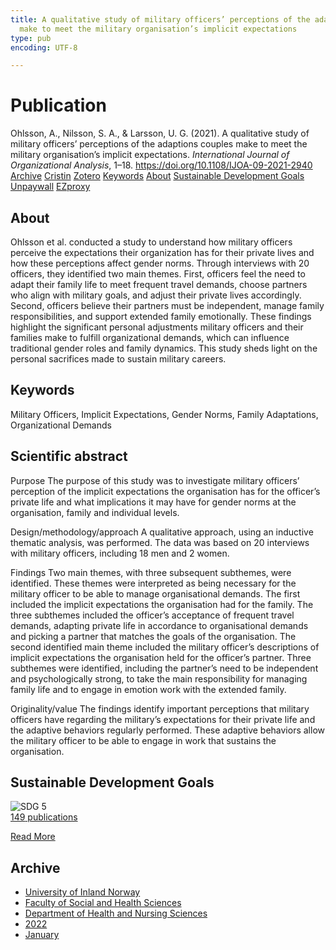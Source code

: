 ```yaml
---
title: A qualitative study of military officers’ perceptions of the adaptions couples
  make to meet the military organisation’s implicit expectations
type: pub
encoding: UTF-8

---
```

<h1>Publication</h1>
<article id="csl-bib-container-AD2MW79T" class="csl-bib-container">
  <div class="csl-bib-body"> <div class="csl-entry">Ohlsson, A., Nilsson, S. A., &#38; Larsson, U. G. (2021). A qualitative study of military officers’ perceptions of the adaptions couples make to meet the military organisation’s implicit expectations. <i>International Journal of Organizational Analysis</i>, 1–18. <a href="https://doi.org/10.1108/IJOA-09-2021-2940">https://doi.org/10.1108/IJOA-09-2021-2940</a></div> </div>
  <div class="csl-bib-buttons">
    <a href="#taxonomy-article-AD2MW79T" alt="archive" class="csl-bib-button">Archive</a>
    <a href="https://app.cristin.no/results/show.jsf?id=1983500" alt="Cristin" class="csl-bib-button">Cristin</a>
    <a href="http://zotero.org/groups/5881554/items/AD2MW79T" alt="Zotero" class="csl-bib-button">Zotero</a>
    <a href="#keywords-article-AD2MW79T" alt="keywords" class="csl-bib-button">Keywords</a>
    <a href="#about-article-AD2MW79T" alt="about_pub" class="csl-bib-button">About</a>
    <a href="#sdg-article-AD2MW79T" alt="sdg" class="csl-bib-button">Sustainable Development Goals</a>
    <a href="https://doi.org/10.1108/ijoa-09-2021-2940" alt="Unpaywall" class="csl-bib-button">Unpaywall</a>
    <a href="https://doi.org/10.1108/ijoa-09-2021-2940" alt="EZproxy" class="csl-bib-button">EZproxy</a>
  </div>
  <div id="csl-bib-meta-container-AD2MW79T"></div>
</article>
<div id="csl-bib-meta-AD2MW79T" class="csl-bib-meta">
  <article id="about-article-AD2MW79T" class="about_pub-article">
    <h1>About</h1>
    Ohlsson et al. conducted a study to understand how military officers perceive the expectations their organization has for their private lives and how these perceptions affect gender norms. Through interviews with 20 officers, they identified two main themes. First, officers feel the need to adapt their family life to meet frequent travel demands, choose partners who align with military goals, and adjust their private lives accordingly. Second, officers believe their partners must be independent, manage family responsibilities, and support extended family emotionally. These findings highlight the significant personal adjustments military officers and their families make to fulfill organizational demands, which can influence traditional gender roles and family dynamics. This study sheds light on the personal sacrifices made to sustain military careers.
  </article>
  <article id="keywords-article-AD2MW79T" class="keywords-article">
    <h1>Keywords</h1>
    Military Officers, Implicit Expectations, Gender Norms, Family Adaptations, Organizational Demands
  </article>
  <article id="abstract-article-AD2MW79T" class="abstract-article">
    <h1>Scientific abstract</h1>
    Purpose 
The purpose of this study was to investigate military officers’ perception of the implicit expectations the organisation has for the officer’s private life and what implications it may have for gender norms at the organisation, family and individual levels. 
 
Design/methodology/approach 
A qualitative approach, using an inductive thematic analysis, was performed. The data was based on 20 interviews with military officers, including 18 men and 2 women. 
 
Findings 
Two main themes, with three subsequent subthemes, were identified. These themes were interpreted as being necessary for the military officer to be able to manage organisational demands. The first included the implicit expectations the organisation had for the family. The three subthemes included the officer’s acceptance of frequent travel demands, adapting private life in accordance to organisational demands and picking a partner that matches the goals of the organisation. The second identified main theme included the military officer’s descriptions of implicit expectations the organisation held for the officer’s partner. Three subthemes were identified, including the partner’s need to be independent and psychologically strong, to take the main responsibility for managing family life and to engage in emotion work with the extended family. 
 
Originality/value 
The findings identify important perceptions that military officers have regarding the military’s expectations for their private life and the adaptive behaviors regularly performed. These adaptive behaviors allow the military officer to be able to engage in work that sustains the organisation.
  </article>
  <article id="sdg-article-AD2MW79T" class="sdg-article">
    <h1>Sustainable Development Goals</h1>
    <div class="sdg-container"><div id="sdg5" class="sdg">
        <img src="{{< params subfolder >}}images/sdg/sdg05_en.png" class="image" alt="SDG 5">
        <div class="sdg-overlay">
          <a href="{{< params subfolder >}}en/archive/?sdg=5#archive" class="sdg-publication-count"><span>149</span> publications</a>
          <p><a href="https://sdgs.un.org/goals/goal5" class="sdg-read-more">Read More</a></p>
        </div>
      </div></div>
  </article>
  <article id="taxonomy-article-AD2MW79T" class="taxonomy-article">
    <h1>Archive</h1>
    <ul>
      <li><a href="{{< params subfolder >}}en/archive/?key=3DCRN523">University of Inland Norway</a></li>
      <li><a href="{{< params subfolder >}}en/archive/?key=IDKFS3MX">Faculty of Social and Health Sciences</a></li>
      <li><a href="{{< params subfolder >}}en/archive/?key=GTV4ECMZ">Department of Health and Nursing Sciences</a></li>
      <li><a href="{{< params subfolder >}}en/archive/?key=558P36BB">2022</a></li>
      <li><a href="{{< params subfolder >}}en/archive/?key=SRZ8ZINR">January</a></li>
    </ul>
  </article>
</div>
